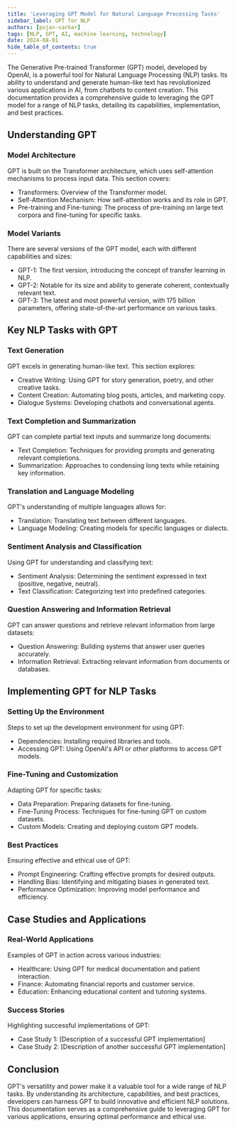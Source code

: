 ```yaml
---
title: 'Leveraging GPT Model for Natural Language Processing Tasks'
sidebar_label: GPT for NLP
authors: [pujan-sarkar]
tags: [NLP, GPT, AI, machine learning, technology]
date: 2024-08-01
hide_table_of_contents: true
---
```


The Generative Pre-trained Transformer (GPT) model, developed by OpenAI, is a powerful tool for Natural Language Processing (NLP) tasks. Its ability to understand and generate human-like text has revolutionized various applications in AI, from chatbots to content creation. This documentation provides a comprehensive guide to leveraging the GPT model for a range of NLP tasks, detailing its capabilities, implementation, and best practices.

<!-- truncate -->

## Understanding GPT

### Model Architecture

GPT is built on the Transformer architecture, which uses self-attention mechanisms to process input data. This section covers:

- Transformers: Overview of the Transformer model.
- Self-Attention Mechanism: How self-attention works and its role in GPT.
- Pre-training and Fine-tuning: The process of pre-training on large text corpora and fine-tuning for specific tasks.

### Model Variants

There are several versions of the GPT model, each with different capabilities and sizes:

- GPT-1: The first version, introducing the concept of transfer learning in NLP.
- GPT-2: Notable for its size and ability to generate coherent, contextually relevant text.
- GPT-3: The latest and most powerful version, with 175 billion parameters, offering state-of-the-art performance on various tasks.

## Key NLP Tasks with GPT

### Text Generation

GPT excels in generating human-like text. This section explores:

- Creative Writing: Using GPT for story generation, poetry, and other creative tasks.
- Content Creation: Automating blog posts, articles, and marketing copy.
- Dialogue Systems: Developing chatbots and conversational agents.

### Text Completion and Summarization

GPT can complete partial text inputs and summarize long documents:

- Text Completion: Techniques for providing prompts and generating relevant completions.
- Summarization: Approaches to condensing long texts while retaining key information.

### Translation and Language Modeling

GPT's understanding of multiple languages allows for:

- Translation: Translating text between different languages.
- Language Modeling: Creating models for specific languages or dialects.

### Sentiment Analysis and Classification

Using GPT for understanding and classifying text:

- Sentiment Analysis: Determining the sentiment expressed in text (positive, negative, neutral).
- Text Classification: Categorizing text into predefined categories.

### Question Answering and Information Retrieval

GPT can answer questions and retrieve relevant information from large datasets:

- Question Answering: Building systems that answer user queries accurately.
- Information Retrieval: Extracting relevant information from documents or databases.

## Implementing GPT for NLP Tasks

### Setting Up the Environment

Steps to set up the development environment for using GPT:

- Dependencies: Installing required libraries and tools.
- Accessing GPT: Using OpenAI's API or other platforms to access GPT models.

### Fine-Tuning and Customization

Adapting GPT for specific tasks:

- Data Preparation: Preparing datasets for fine-tuning.
- Fine-Tuning Process: Techniques for fine-tuning GPT on custom datasets.
- Custom Models: Creating and deploying custom GPT models.

### Best Practices

Ensuring effective and ethical use of GPT:

- Prompt Engineering: Crafting effective prompts for desired outputs.
- Handling Bias: Identifying and mitigating biases in generated text.
- Performance Optimization: Improving model performance and efficiency.

## Case Studies and Applications

### Real-World Applications

Examples of GPT in action across various industries:

- Healthcare: Using GPT for medical documentation and patient interaction.
- Finance: Automating financial reports and customer service.
- Education: Enhancing educational content and tutoring systems.

### Success Stories

Highlighting successful implementations of GPT:

- Case Study 1: [Description of a successful GPT implementation]
- Case Study 2: [Description of another successful GPT implementation]

## Conclusion

GPT's versatility and power make it a valuable tool for a wide range of NLP tasks. By understanding its architecture, capabilities, and best practices, developers can harness GPT to build innovative and efficient NLP solutions. This documentation serves as a comprehensive guide to leveraging GPT for various applications, ensuring optimal performance and ethical use.